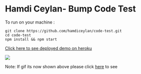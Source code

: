 # Hamdi Ceylan- Bump Code Test 

To run on your machine :

```
git clone https://github.com/hamdiceylan/code-test.git
cd code-test
npm install && npm start
```

[Click here to see deployed demo on heroku](http://bump-code-test.herokuapp.com/)



![](https://media.giphy.com/media/S8NUgZYOaknXTnY0Xv/giphy.gif)

Note: If gif its now shown above please click [here](https://media.giphy.com/media/S8NUgZYOaknXTnY0Xv/giphy.gif) to see





